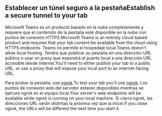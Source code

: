 ## <a name="establish-a-secure-tunnel-to-your-tab"></a><span data-ttu-id="6fa21-101">Establecer un túnel seguro a la pestaña</span><span class="sxs-lookup"><span data-stu-id="6fa21-101">Establish a secure tunnel to your tab</span></span>

<span data-ttu-id="6fa21-102">Microsoft Teams es un producto basado en la nube completamente y requiere que el contenido de la pestaña esté disponible en la nube con puntos de conexión HTTPS.</span><span class="sxs-lookup"><span data-stu-id="6fa21-102">Microsoft Teams is an entirely cloud-based product and requires that your tab content be available from the cloud using HTTPS endpoints.</span></span> <span data-ttu-id="6fa21-103">Teams no permite el hospedaje local.</span><span class="sxs-lookup"><span data-stu-id="6fa21-103">Teams doesn't allow local hosting.</span></span> <span data-ttu-id="6fa21-104">Tendrá que publicar su pestaña en una dirección URL pública o usar un proxy que expondrá el puerto local a una dirección URL accesible desde Internet.</span><span class="sxs-lookup"><span data-stu-id="6fa21-104">You'll need to either publish your tab to a public URL, or use a proxy that will expose your local port to an internet-facing URL.</span></span>

<span data-ttu-id="6fa21-105">Para probar la pestaña, use [ngrok](https://ngrok.com/docs).</span><span class="sxs-lookup"><span data-stu-id="6fa21-105">To test your tab you'll use [ngrok](https://ngrok.com/docs).</span></span> <span data-ttu-id="6fa21-106">Los puntos de conexión web del servidor estarán disponibles mientras se ejecuta ngrok en el equipo local.</span><span class="sxs-lookup"><span data-stu-id="6fa21-106">Your server's web endpoints will be available while ngrok is running on your local machine.</span></span> <span data-ttu-id="6fa21-107">Si cierra ngrok, las direcciones URL serán distintas la próxima vez que la inicie.</span><span class="sxs-lookup"><span data-stu-id="6fa21-107">If you close ngrok, the URLs will be different the next time you start it.</span></span>